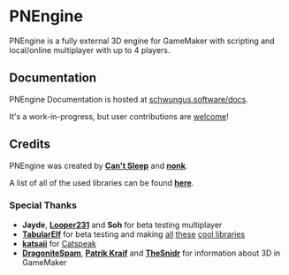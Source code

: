 # PNEngine

PNEngine is a fully external 3D engine for GameMaker with scripting and local/online
multiplayer with up to 4 players.

## Documentation

PNEngine Documentation is hosted at [schwungus.software/docs](https://schwungus.software/docs/#/pnengine/summary).

It's a work-in-progress, but user contributions are [welcome](https://github.com/Schwungus-Software/schwungus.software/tree/main/docs/pnengine)!

## Credits

PNEngine was created by **[Can't Sleep](https://cantsleep.cc)** and **[nonk](https://nonk.dev)**.

A list of all of the used libraries can be found **[here](https://schwungus.software/docs/#/pnengine/summary?id=credits)**.

### Special Thanks

- **Jayde**, **[Looper231](https://lpr.manesutoa.dev/)** and **Soh** for beta testing multiplayer
- **[TabularElf](https://tabularelf.com)** for beta testing and making [all](https://github.com/tabularelf/Canvas) [these](https://github.com/tabularelf/Collage) [cool libraries](https://github.com/tabularelf/lexicon)
- **[katsaii](https://www.katsaii.com)** for [Catspeak](https://www.katsaii.com/catspeak-lang)
- **[DragoniteSpam](https://github.com/DragoniteSpam)**, **[Patrik Kraif](https://github.com/kraifpatrik)** and **[TheSnidr](https://thesnidr.com)** for information about 3D in GameMaker